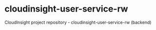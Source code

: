 # cloudinsight-user-service-rw
CloudInsight project repository - cloudinsight-user-service-rw (backend)
